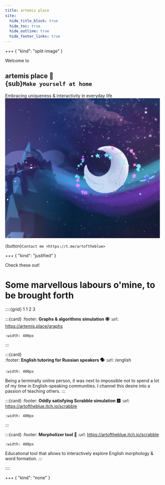 ```yaml
---
title: artemis place
site:
  hide_title_block: true
  hide_toc: true
  hide_outline: true
  hide_footer_links: true
---
```


+++ { "kind": "split-image" }

Welcome to

## artemis place 🌙 <br> {sub}`Make yourself at home`

Embracing uniqueness & interactivity in everyday life
![](./images/background.png)

{button}`Contact me <https://t.me/artoftheblue>`

+++ { "kind": "justified" }

Check these out!

# Some marvellous labours o'mine, to be brought forth

::::{grid} 1 1 2 3

:::{card}
:footer: **Graphs & algorithms simulation 🕸**
:url: https://artemis.place/graphs
```{figure} ./images/graphs.jpg
:width: 400px
```
:::

:::{card}  
:footer: **English tutoring for Russian speakers 🗣**
:url: /english
```{figure} ./images/english.jpg
:width: 400px
```
Being a terminally online person, it was next to impossible not to spend a lot of my time in English-speaking communities. I channel this desire into a passion of teaching others.
:::

:::{card}
:footer: **Oddly satisfying Scrabble simulation 🅰️**
:url: https://artoftheblue.itch.io/scrabble
```{figure} ./images/scrabble.png
:width: 400px
```
:::

:::{card}
:footer: **Morpholizer tool 💯**
:url: https://artoftheblue.itch.io/scrabble
```{figure} ./images/morph.png
:width: 400px
```

Educational tool that allows to interactively explore English morphology & word formation.
:::

::::

+++ { "kind": "none" }
